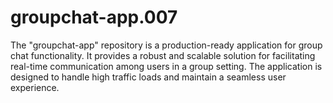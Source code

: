 # groupchat-app.007
The "groupchat-app" repository is a production-ready application for group chat functionality. It provides a robust and scalable solution for facilitating real-time communication among users in a group setting. The application is designed to handle high traffic loads and maintain a seamless user experience.
